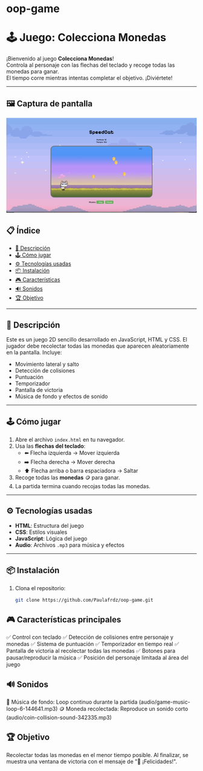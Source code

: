 # oop-game
# 🕹️ Juego: Colecciona Monedas

¡Bienvenido al juego **Colecciona Monedas**!  
Controla al personaje con las flechas del teclado y recoge todas las monedas para ganar.  
El tiempo corre mientras intentas completar el objetivo. ¡Diviértete!

---

## 🖼️ Captura de pantalla
![Jugando al juego](sprites/Screenshot%202025-06-13%20at%2009.01.51.png)


## 📋 Índice

- [📌 Descripción](#descripción)
- [🕹️ Cómo jugar](#cómo-jugar)
- [⚙️ Tecnologías usadas](#tecnologías-usadas)
- [📦 Instalación](#instalación)
- [🎮 Características](#características)
- [🔊 Sonidos](#sonidos)
- [🏆 Objetivo](#objetivo)

---

## 📌 Descripción

Este es un juego 2D sencillo desarrollado en JavaScript, HTML y CSS. El jugador debe recolectar todas las monedas que aparecen aleatoriamente en la pantalla. 
Incluye:
- Movimiento lateral y salto
- Detección de colisiones
- Puntuación
- Temporizador
- Pantalla de victoria
- Música de fondo y efectos de sonido

---

## 🕹️ Cómo jugar

1. Abre el archivo `index.html` en tu navegador.
2. Usa las **flechas del teclado**:
   - ⬅️ Flecha izquierda → Mover izquierda  
   - ➡️ Flecha derecha → Mover derecha  
   - ⬆️ Flecha arriba o barra espaciadora → Saltar  
3. Recoge todas las **monedas** 🪙 para ganar.
4. La partida termina cuando recojas todas las monedas.

---

## ⚙️ Tecnologías usadas

- **HTML**: Estructura del juego
- **CSS**: Estilos visuales
- **JavaScript**: Lógica del juego
- **Audio**: Archivos `.mp3` para música y efectos

---

## 📦 Instalación

1. Clona el repositorio:
   ```bash
   git clone https://github.com/Paulafrdz/oop-game.git

## 🎮 Características principales
✅ Control con teclado
✅ Detección de colisiones entre personaje y monedas
✅ Sistema de puntuación
✅ Temporizador en tiempo real
✅ Pantalla de victoria al recolectar todas las monedas
✅ Botones para pausar/reproducir la música
✅ Posición del personaje limitada al área del juego

## 🔊 Sonidos
🎵 Música de fondo: Loop continuo durante la partida (audio/game-music-loop-6-144641.mp3)
🪙 Moneda recolectada: Reproduce un sonido corto (audio/coin-collision-sound-342335.mp3)

## 🏆 Objetivo
Recolectar todas las monedas en el menor tiempo posible.
Al finalizar, se muestra una ventana de victoria con el mensaje de "🥳 ¡Felicidades!".
